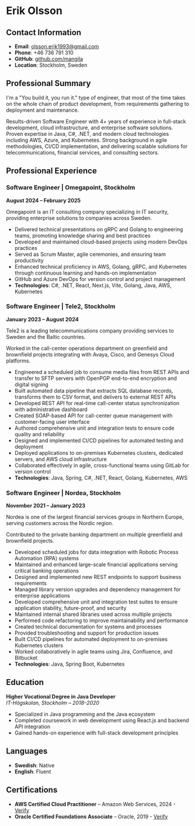 # Erik Olsson

## Contact Information

- **Email**: olsson.erik1993@gmail.com
- **Phone**: +46 736 791 310
- **GitHub**: [github.com/mangila](https://github.com/mangila)
- **Location**: Stockholm, Sweden

## Professional Summary

I'm a "You build it, you run it." type of engineer, that most of the time takes on the whole chain of product development,
from requirements gathering to deployment and maintenance.

Results-driven Software Engineer with 4+ years of experience in full-stack development, cloud infrastructure, and
enterprise software solutions. Proven expertise in Java, C#, .NET, and modern cloud technologies including AWS, Azure,
and Kubernetes. Strong background in agile methodologies, CI/CD implementation, and delivering scalable solutions for
telecommunications, financial services, and consulting sectors.

## Professional Experience

### Software Engineer | Omegapoint, Stockholm

**August 2024 – February 2025**

Omegapoint is an IT consulting company specializing in IT security, providing enterprise solutions to companies across
Sweden.

- Delivered technical presentations on gRPC and Golang to engineering teams, promoting knowledge sharing and best
  practices
- Developed and maintained cloud-based projects using modern DevOps practices
- Served as Scrum Master, agile ceremonies, and ensuring team productivity
- Enhanced technical proficiency in AWS, Golang, gRPC, and Kubernetes through continuous learning and hands-on
  implementation
- GitHub and Azure DevOps for version control and project management
- **Technologies**: C#, .NET, React, Next.js, Vite, Golang, Java, AWS, Kubernetes

### Software Engineer | Tele2, Stockholm

**January 2023 – August 2024**

Tele2 is a leading telecommunications company providing services to Sweden and the Baltic countries.

Worked in the call-center operations department on greenfield and brownfield projects integrating with Avaya, Cisco, and
Genesys Cloud platforms.

- Engineered a scheduled job to consume media files from REST APIs and transfer to SFTP servers with OpenPGP end-to-end
  encryption and digital signing
- Built automated data pipeline that extracts SQL database records, transforms them to CSV format, and delivers to
  external REST APIs
- Developed REST API for real-time call-center status synchronization with administrative dashboard
- Created SOAP-based API for call-center queue management with customer-facing user interface
- Authored comprehensive unit and integration tests to ensure code quality and reliability
- Designed and implemented CI/CD pipelines for automated testing and deployment
- Deployed applications to on-premises Kubernetes clusters, dedicated servers, and AWS cloud infrastructure
- Collaborated effectively in agile, cross-functional teams using GitLab for version control
- **Technologies**: Java, Spring, C#, .NET, React, Golang, Kubernetes, AWS

### Software Engineer | Nordea, Stockholm

**November 2021 – January 2023**

Nordea is one of the largest financial services groups in Northern Europe, serving customers across the Nordic region.

Contributed to the private banking department on multiple greenfield and brownfield projects.

- Developed scheduled jobs for data integration with Robotic Process Automation (RPA) systems
- Maintained and enhanced large-scale financial applications serving critical banking operations
- Designed and implemented new REST endpoints to support business requirements
- Managed library version upgrades and dependency management for enterprise applications
- Developed comprehensive unit and integration test suites to ensure application stability, future-proof, and security
- Maintained internal shared libraries used across multiple projects
- Performed code refactoring to improve maintainability and performance
- Created technical documentation for systems and processes
- Provided troubleshooting and support for production issues
- Built CI/CD pipelines for automated deployment to on-premises Kubernetes clusters
- Worked collaboratively in agile teams using Jira, Confluence, and Bitbucket
- **Technologies**: Java, Spring Boot, Kubernetes

## Education

**Higher Vocational Degree in Java Developer**  
*IT-Högskolan, Stockholm – 2018–2020*

- Specialized in Java programming and the Java ecosystem
- Completed coursework in web development using React.js and backend API integration
- Gained hands-on experience with full-stack development principles

## Languages

- **Swedish**: Native
- **English**: Fluent

## Certifications

- **AWS Certified Cloud Practitioner** – Amazon Web Services,
  2024 - [Verify](https://www.credly.com/badges/99053c41-2556-4869-8275-e01ba43f3336)
- **Oracle Certified Foundations Associate** – Oracle,
  2019 - [Verify](https://www.credly.com/badges/3add0bec-fe20-407c-ba69-34a3d29ad343)